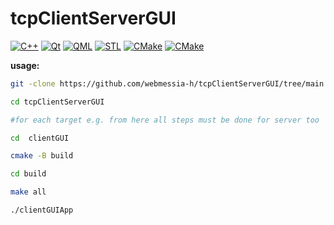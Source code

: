 # tcpClientServerGUI

<p>
<a href="#"><img alt="C++" src = "https://img.shields.io/badge/C%2B%2B%2017-black.svg?style=for-the-badge&logo=cplusplus&logoColor=white"></a>
<a href="#"><img alt="Qt" src="https://img.shields.io/badge/Qt%206.7.0-black?style=for-the-badge&logo=qt&logoColor=white"></a>
<a href="#"><img alt="QML" src="https://img.shields.io/badge/QML-black?style=for-the-badge&logo=qt&logoColor=white"></a>
<a href="#"><img alt="STL" src="https://img.shields.io/badge/STL-black?style=for-the-badge&logo=cplusplus&logoColor=white"></a>
<a href="#"><img alt="CMake" src="https://img.shields.io/badge/CMake%20v3.21.1-black?style=for-the-badge&logo=cmake&logoColor=white"></a>
<a href="#"><img alt="CMake" src="https://img.shields.io/badge/Make-black?style=for-the-badge&logo=gnu&logoColor=white"></a>

**usage:**

```bash
git -clone https://github.com/webmessia-h/tcpClientServerGUI/tree/main

cd tcpClientServerGUI

#for each target e.g. from here all steps must be done for server too

cd  clientGUI  

cmake -B build

cd build

make all

./clientGUIApp 
```
